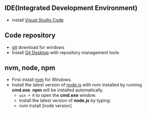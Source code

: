 ## **IDE(Integrated Development Environment)**
- install [Visual Studio Code](https://code.visualstudio.com/)


## Code repository
- [git](https://git-scm.com/downloads) download for windows
- Install [Git Desktop](https://desktop.github.com/) with repository management tools


## nvm, node, npm 
- First install [nvm](https://github.com/coreybutler/nvm-windows) for Windows.
- Install the latest version of [node.js](https://nodejs.org/ko/) with nvm installed by running **cmd.exe**. **npm** will be installed automatically.
  - `win + R` to open the **cmd.exe** window.
  - Install the latest version of **node.js** by typing:
  - nvm install [node version]

